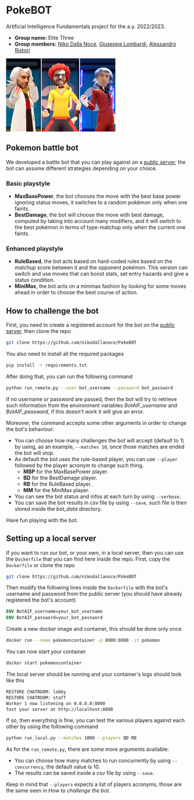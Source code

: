 # PokeBOT
Artificial Intelligence Fundamentals project for the a.y. 2022/2023.
- **Group name:** Elite Three 
- **Group members:** [Niko Dalla Noce](https://github.com/nikodallanoce), [Giuseppe Lombardi](https://github.com/icezimmer), [Alessandro Ristori](https://github.com/RistoAle97)

<div style="align:center">
<img src="Elite Three.png" alt="Elite Three Logo" style="height: 200px; width:300px;"/>
</div>

## Pokemon battle bot
We developed a battle bot that you can play against on a [public server](https://play.pokemonshowdown.com/), the bot can assume different strategies depending on your choice.
### Basic playstyle
- **MaxBasePower**, the bot chooses the move with the best base power ignoring status moves, it switches to a random pokèmon only when one faints.
- **BestDamage**, the bot will choose the move with best damage, computed by taking into account many modifiers, and it will switch to the best pokémon in terms of type-matchup only when the current one faints.

### Enhanced playstyle
- **RuleBased**, the bot acts based on hard-coded rules based on the matchup score between it and the opponent pokémon. This version can switch and use moves that can boost stats, set entry hazards and give a status condition.
- **MiniMax**, the bot acts on a minimax fashion by looking for some moves ahead in order to choose the best course of action.

## How to challenge the bot
First, you need to create a registered account for the bot on the [public server](https://play.pokemonshowdown.com/), then clone the repo
```bash
git clone https://github.com/nikodallanoce/PokeBOT
```
You also need to install all the required packages
```bash
pip install -r requirements.txt
```
After doing that, you can run the following command
```bash
python run_remote.py --user bot_username --password bot_password
```
If no username or password are passed, then the bot will try to retrieve such information from the environment variables *BotAIF_username* and *BotAIF_password*, if this doesn't work it will give an error.

Moreover, the command accepts some other arguments in order to change the bot's behaviour:
- You can choose how many challenges the bot will accept (default to 1) by using, as an example, ```--matches 10```, once those matches are ended the bot will stop.
- As default the bot uses the rule-based player, you can use ```--player``` followed by the player acronym to change such thing.
  - **MBP** for the MaxBasePower player.
  - **BD** for the BestDamage player.
  - **RB** for the RuleBased player.
  - **MM** for the MiniMax player.
- You can see the bot status and infos at each turn by using ```--verbose```.
- You can save the bot results in csv file by using ```--save```, such file is then stored inside the *bot_data* directory.

Have fun playing with the bot.

## Setting up a local server
If you want to run our bot, or your own, in a local server, then you can use the ```Dockerfile``` that you can find here inside the repo. First, copy the ```Dockerfile``` or clone the repo
```bash
git clone https://github.com/nikodallanoce/PokeBOT
```
Then modify the following lines inside the ```Dockerfile``` with the bot's username and password from the public server (you should have already registered the bot's account)
```dockerfile
ENV BotAIF_username=your_bot_username
ENV BotAIF_password=your_bot_password
```
Create a new docker image and container, this should be done only once
```bash
docker run --name pokemoncontainer -p 8000:8000 -it pokemon
```
You can now start your container
```bash
docker start pokemoncontainer
```
The local server should be running and your container's logs should look like this
```
RESTORE CHATROOM: lobby
RESTORE CHATROOM: staff
Worker 1 now listening on 0.0.0.0:8000
Test your server at http://localhost:8000
```
If so, then everything is fine, you can test the various players against each other by using the following command
```bash
python run_local.py --matches 1000 --players BD RB
```
As for the ```run_remote.py```, there are some more arguments available:
- You can choose how many matches to run concurrently by using ```--concurrency```, the default value is 10.
- The results can be saved inside a csv file by using ```--save```.

Keep in mind that ```--players``` expects a list of players acronyms, those are the same seen in *How to challenge the bot*.
